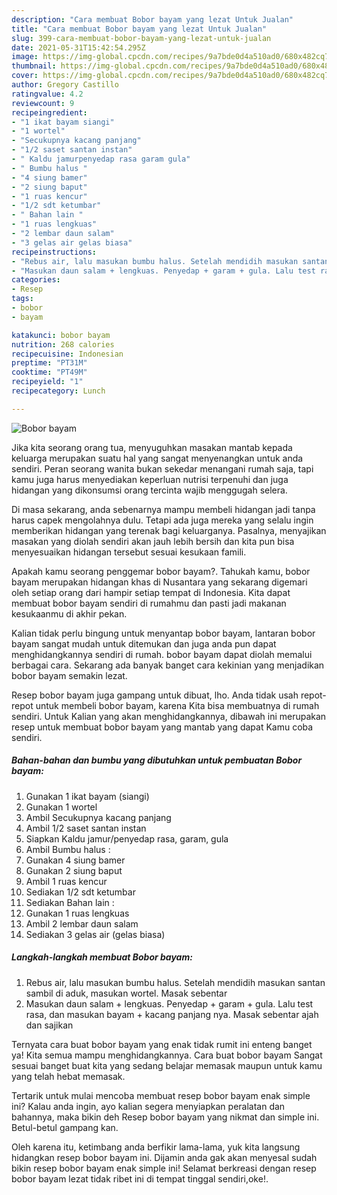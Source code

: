 ```yaml
---
description: "Cara membuat Bobor bayam yang lezat Untuk Jualan"
title: "Cara membuat Bobor bayam yang lezat Untuk Jualan"
slug: 399-cara-membuat-bobor-bayam-yang-lezat-untuk-jualan
date: 2021-05-31T15:42:54.295Z
image: https://img-global.cpcdn.com/recipes/9a7bde0d4a510ad0/680x482cq70/bobor-bayam-foto-resep-utama.jpg
thumbnail: https://img-global.cpcdn.com/recipes/9a7bde0d4a510ad0/680x482cq70/bobor-bayam-foto-resep-utama.jpg
cover: https://img-global.cpcdn.com/recipes/9a7bde0d4a510ad0/680x482cq70/bobor-bayam-foto-resep-utama.jpg
author: Gregory Castillo
ratingvalue: 4.2
reviewcount: 9
recipeingredient:
- "1 ikat bayam siangi"
- "1 wortel"
- "Secukupnya kacang panjang"
- "1/2 saset santan instan"
- " Kaldu jamurpenyedap rasa garam gula"
- " Bumbu halus "
- "4 siung bamer"
- "2 siung baput"
- "1 ruas kencur"
- "1/2 sdt ketumbar"
- " Bahan lain "
- "1 ruas lengkuas"
- "2 lembar daun salam"
- "3 gelas air gelas biasa"
recipeinstructions:
- "Rebus air, lalu masukan bumbu halus. Setelah mendidih masukan santan sambil di aduk, masukan wortel. Masak sebentar"
- "Masukan daun salam + lengkuas. Penyedap + garam + gula. Lalu test rasa, dan masukan bayam + kacang panjang nya. Masak sebentar ajah dan sajikan"
categories:
- Resep
tags:
- bobor
- bayam

katakunci: bobor bayam 
nutrition: 268 calories
recipecuisine: Indonesian
preptime: "PT31M"
cooktime: "PT49M"
recipeyield: "1"
recipecategory: Lunch

---
```



![Bobor bayam](https://img-global.cpcdn.com/recipes/9a7bde0d4a510ad0/680x482cq70/bobor-bayam-foto-resep-utama.jpg)

Jika kita seorang orang tua, menyuguhkan masakan mantab kepada keluarga merupakan suatu hal yang sangat menyenangkan untuk anda sendiri. Peran seorang  wanita bukan sekedar menangani rumah saja, tapi kamu juga harus menyediakan keperluan nutrisi terpenuhi dan juga hidangan yang dikonsumsi orang tercinta wajib menggugah selera.

Di masa  sekarang, anda sebenarnya mampu membeli hidangan jadi tanpa harus capek mengolahnya dulu. Tetapi ada juga mereka yang selalu ingin memberikan hidangan yang terenak bagi keluarganya. Pasalnya, menyajikan masakan yang diolah sendiri akan jauh lebih bersih dan kita pun bisa menyesuaikan hidangan tersebut sesuai kesukaan famili. 



Apakah kamu seorang penggemar bobor bayam?. Tahukah kamu, bobor bayam merupakan hidangan khas di Nusantara yang sekarang digemari oleh setiap orang dari hampir setiap tempat di Indonesia. Kita dapat membuat bobor bayam sendiri di rumahmu dan pasti jadi makanan kesukaanmu di akhir pekan.

Kalian tidak perlu bingung untuk menyantap bobor bayam, lantaran bobor bayam sangat mudah untuk ditemukan dan juga anda pun dapat menghidangkannya sendiri di rumah. bobor bayam dapat diolah memalui berbagai cara. Sekarang ada banyak banget cara kekinian yang menjadikan bobor bayam semakin lezat.

Resep bobor bayam juga gampang untuk dibuat, lho. Anda tidak usah repot-repot untuk membeli bobor bayam, karena Kita bisa membuatnya di rumah sendiri. Untuk Kalian yang akan menghidangkannya, dibawah ini merupakan resep untuk membuat bobor bayam yang mantab yang dapat Kamu coba sendiri.

<!--inarticleads1-->

##### Bahan-bahan dan bumbu yang dibutuhkan untuk pembuatan Bobor bayam:

1. Gunakan 1 ikat bayam (siangi)
1. Gunakan 1 wortel
1. Ambil Secukupnya kacang panjang
1. Ambil 1/2 saset santan instan
1. Siapkan  Kaldu jamur/penyedap rasa, garam, gula
1. Ambil  Bumbu halus :
1. Gunakan 4 siung bamer
1. Gunakan 2 siung baput
1. Ambil 1 ruas kencur
1. Sediakan 1/2 sdt ketumbar
1. Sediakan  Bahan lain :
1. Gunakan 1 ruas lengkuas
1. Ambil 2 lembar daun salam
1. Sediakan 3 gelas air (gelas biasa)




<!--inarticleads2-->

##### Langkah-langkah membuat Bobor bayam:

1. Rebus air, lalu masukan bumbu halus. Setelah mendidih masukan santan sambil di aduk, masukan wortel. Masak sebentar
1. Masukan daun salam + lengkuas. Penyedap + garam + gula. Lalu test rasa, dan masukan bayam + kacang panjang nya. Masak sebentar ajah dan sajikan




Ternyata cara buat bobor bayam yang enak tidak rumit ini enteng banget ya! Kita semua mampu menghidangkannya. Cara buat bobor bayam Sangat sesuai banget buat kita yang sedang belajar memasak maupun untuk kamu yang telah hebat memasak.

Tertarik untuk mulai mencoba membuat resep bobor bayam enak simple ini? Kalau anda ingin, ayo kalian segera menyiapkan peralatan dan bahannya, maka bikin deh Resep bobor bayam yang nikmat dan simple ini. Betul-betul gampang kan. 

Oleh karena itu, ketimbang anda berfikir lama-lama, yuk kita langsung hidangkan resep bobor bayam ini. Dijamin anda gak akan menyesal sudah bikin resep bobor bayam enak simple ini! Selamat berkreasi dengan resep bobor bayam lezat tidak ribet ini di tempat tinggal sendiri,oke!.

